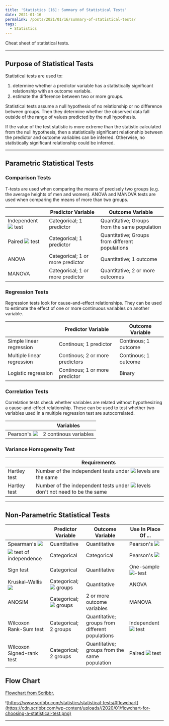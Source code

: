 ```yaml
---
title: 'Statistics [16]: Summary of Statistical Tests'
date: 2021-01-16
permalink: /posts/2021/01/16/summary-of-statistical-tests/
tags:
  - Statistics
---
```


Cheat sheet of statistical tests.

---
## Purpose of Statistical Tests
Statistical tests are used to:

1. determine whether a predictor variable has a statistically significant relationship with an outcome variable.
2. estimate the difference between two or more groups.

Statistical tests assume a null hypothesis of no relationship or no difference between groups. Then they determine whether the observed data fall outside of the range of values predicted by the null hypothesis.

If the value of the test statistic is more extreme than the statistic calculated from the null hypothesis, then a statistically significant relationship between the predictor and outcome variables can be inferred. Otherwise, no statistically significant relationship could be inferred.

---
## Parametric Statistical Tests
### Comparison Tests
T-tests are used when comparing the means of precisely two groups (e.g. the average heights of men and women). ANOVA and MANOVA tests are used when comparing the means of more than two groups.

|   | Predictor Variable  | Outcome Variable |   
|---|---|---|
| Independent <img src="https://render.githubusercontent.com/render/math?math=t"> test   | Categorical; 1 predictor  |  Quantitative; Groups from the same population    |
| Paired <img src="https://render.githubusercontent.com/render/math?math=t"> test  |  Categorical; 1 predictor  |   Quantitative; Groups from different populations    |   
| ANOVA  |  Categorical; 1 or more predictor  |   Quantitative; 1 outcome    |   
| MANOVA  |  Categorical; 1 or more predictor  | Quantitative; 2 or more outcomes  |   

### Regression Tests
Regression tests look for cause-and-effect relationships. They can be used to estimate the effect of one or more continuous variables on another variable.

|   | Predictor Variable  | Outcome Variable |   
|---|---|---|
| Simple linear regression   | Continous; 1 predictor  |  Continous; 1 outcome    |
| Multiple linear regression  |  Continous; 2 or more predictors  |   Continous; 1 outcome    |   
| Logistic regression  |  Continous; 1 or more predictor  |   Binary    |   

### Correlation Tests
Correlation tests check whether variables are related without hypothesizing a cause-and-effect relationship. These can be used to test whether two variables used in a multiple regression test are autocorrelated.

|   | Variables  |
|---|---|
| Pearson's <img src="https://render.githubusercontent.com/render/math?math=r">  | 2 continous variables  |

### Variance Homogeneity Test

|   | Requirements  |
|---|---|
| Hartley test  | Number of the independent tests under <img src="https://render.githubusercontent.com/render/math?math=r"> levels are the same  |
| Hartley test  | Number of the independent tests under <img src="https://render.githubusercontent.com/render/math?math=r"> levels don't not need to be the same  |

---
## Non-Parametric Statistical Tests

|   | Predictor Variable  | Outcome Variable | Use In Place Of ...  |
|---|---|---|---|
| Spearman's <img src="https://render.githubusercontent.com/render/math?math=r">  | Quantitative |  Quantitative  | Pearson's <img src="https://render.githubusercontent.com/render/math?math=r"> |
| <img src="https://render.githubusercontent.com/render/math?math=\chi^2"> test of independence |  Categorical | Categorical | Pearson's <img src="https://render.githubusercontent.com/render/math?math=r"> | 
| Sign test  |  Categorical |   Quantitative | One-sample <img src="https://render.githubusercontent.com/render/math?math=t">-test  |
| Kruskal–Wallis <img src="https://render.githubusercontent.com/render/math?math=H">  |  Categorical; <img src="https://render.githubusercontent.com/render/math?math=\geq 3"> groups  | Quantitative | ANOVA |
| ANOSIM  |  Categorical; <img src="https://render.githubusercontent.com/render/math?math=\geq 3"> groups  | 2 or more outcome variables | MANOVA |
| Wilcoxon Rank-Sum test  |  Categorical; 2 groups  | Quantitative; groups from different populations | Independent <img src="https://render.githubusercontent.com/render/math?math=t"> test |
| Wilcoxon Signed-rank test  |  Categorical; 2 groups  | Quantitative; groups from the same population | Paired <img src="https://render.githubusercontent.com/render/math?math=t"> test |

## Flow Chart
[Flowchart from Scribbr.](https://www.scribbr.com/statistics/statistical-tests/)

![https://www.scribbr.com/statistics/statistical-tests/#flowchart](https://cdn.scribbr.com/wp-content/uploads//2020/01/flowchart-for-choosing-a-statistical-test.png)

---

